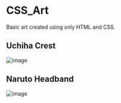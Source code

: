 # CSS_Art
Basic art created using only HTML and CSS.
## Uchiha Crest
![image](https://user-images.githubusercontent.com/79704715/150411178-ff6529f9-88d3-4362-b1a5-261abf04f322.png)
## Naruto Headband
![image](https://user-images.githubusercontent.com/79704715/150411451-77bc4f84-ffb7-4c24-87a7-e642c869e31c.png)
